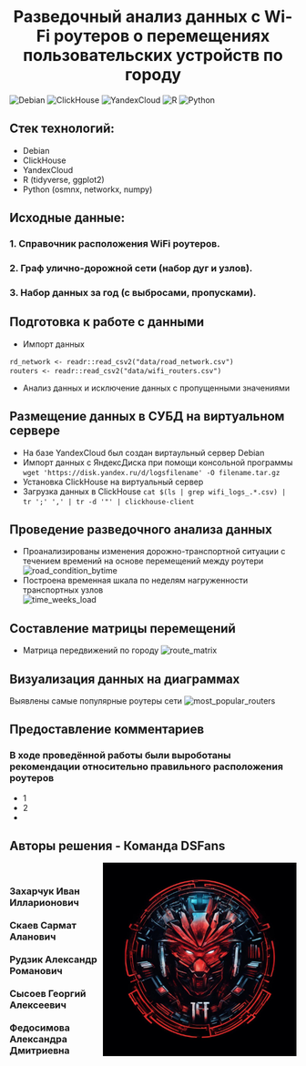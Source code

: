 <h1 align="center">Разведочный анализ данных с Wi-Fi роутеров о перемещениях пользовательских устройств по городу</h1>

![Debian](https://img.shields.io/badge/Debian-D70A53?style=for-the-badge&logo=debian&logoColor=white) ![ClickHouse](https://img.shields.io/badge/ClickHouse-FFFAFA?style=for-the-badge&logo=ClickHouse&logoColor=yellow) ![YandexCloud](https://img.shields.io/badge/YandexCloud-FF0000?style=for-the-badge&logo=Yandex&logoColor=FF0000) ![R](https://img.shields.io/badge/r-%23276DC3.svg?style=for-the-badge&logo=r&logoColor=white) ![Python](https://img.shields.io/badge/python-3670A0?style=for-the-badge&logo=python&logoColor=ffdd54)

## Стек технологий:
+  Debian
+  ClickHouse
+  YandexCloud
+  R (tidyverse, ggplot2)
+  Python (osmnx, networkx, numpy)

## Исходные данные:
### 1. Справочник расположения WiFi роутеров.
### 2. Граф улично-дорожной сети (набор дуг и узлов).
### 3. Набор данных за год (с выбросами, пропусками).


## Подготовка к работе с данными 
+ Импорт данных
```
rd_network <- readr::read_csv2("data/road_network.csv")
routers <- readr::read_csv2("data/wifi_routers.csv")
```
+ Анализ данных и исключение данных с пропущенными значениями

## Размещение данных в СУБД на виртуальном сервере
+ На базе YandexCloud был создан виртаульный сервер Debian
+ Импорт данных с ЯндексДиска при помощи консольной программы `wget 'https://disk.yandex.ru/d/logsfilename' -O filename.tar.gz`
+ Установка ClickHouse на виртуальный сервер
+ Загрузка данных в ClickHouse `cat $(ls | grep wifi_logs_.*.csv) | tr ';' ',' | tr -d '"' | clickhouse-client`
## Проведение разведочного анализа данных
+  Проанализированы изменения дорожно-транспортной ситуации с течением времений на основе перемещений между роутери     
![road_condition_bytime](%routers.gif%)
+  Построена временная шкала по неделям нагруженности транспортных узлов        
![time_weeks_load](%time_weeks_load.gif%)
## Составление матрицы перемещений
+  Матрица передвижений по городу
![route_matrix](%route_matrix.img%)
## Визуализация данных на диаграммах
Выявлены самые популярные роутеры сети ![most_popular_routers](%routers.img%)
## Предоставление комментариев
### В ходе проведённой работы были выроботаны рекомендации относительно правильного расположения роутеров
+ 1
+ 2
+ 
## Авторы решения - Команда DSFans   
<p><img src="https://raw.githubusercontent.com/i2z1/XMAS_Hack_2023_case1/main/img/xmashack_logo.jpg" width="340" height="340" align="right" /> 
<br> <h3>Захарчук Иван Илларионович<br>  <br>
Скаев Сармат Аланович<br><br>
Рудзик Александр Романович<br><br>
Сысоев Георгий Алексеевич<br><br>
Федосимова Александра Дмитриевна<br></h3></p>




